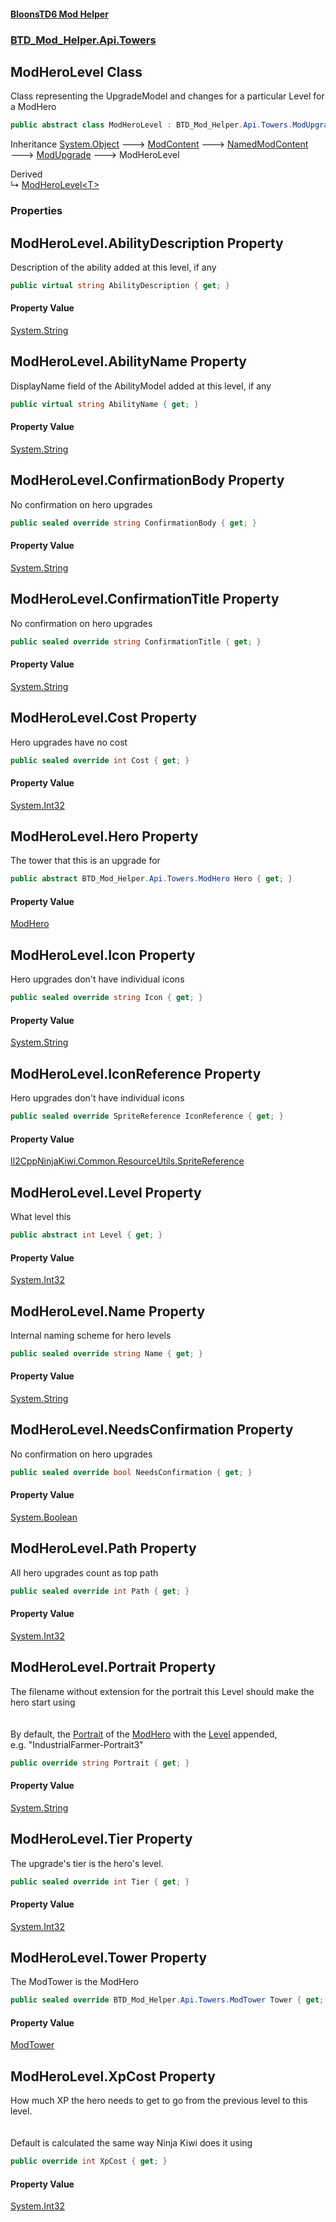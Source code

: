 #### [BloonsTD6 Mod Helper](README.md 'README')
### [BTD_Mod_Helper.Api.Towers](README.md#BTD_Mod_Helper.Api.Towers 'BTD_Mod_Helper.Api.Towers')

## ModHeroLevel Class

Class representing the UpgradeModel and changes for a particular Level for a ModHero

```csharp
public abstract class ModHeroLevel : BTD_Mod_Helper.Api.Towers.ModUpgrade
```

Inheritance [System.Object](https://docs.microsoft.com/en-us/dotnet/api/System.Object 'System.Object') &#129106; [ModContent](BTD_Mod_Helper.Api.ModContent.md 'BTD_Mod_Helper.Api.ModContent') &#129106; [NamedModContent](BTD_Mod_Helper.Api.NamedModContent.md 'BTD_Mod_Helper.Api.NamedModContent') &#129106; [ModUpgrade](BTD_Mod_Helper.Api.Towers.ModUpgrade.md 'BTD_Mod_Helper.Api.Towers.ModUpgrade') &#129106; ModHeroLevel

Derived  
&#8627; [ModHeroLevel&lt;T&gt;](BTD_Mod_Helper.Api.Towers.ModHeroLevel_T_.md 'BTD_Mod_Helper.Api.Towers.ModHeroLevel<T>')
### Properties

<a name='BTD_Mod_Helper.Api.Towers.ModHeroLevel.AbilityDescription'></a>

## ModHeroLevel.AbilityDescription Property

Description of the ability added at this level, if any

```csharp
public virtual string AbilityDescription { get; }
```

#### Property Value
[System.String](https://docs.microsoft.com/en-us/dotnet/api/System.String 'System.String')

<a name='BTD_Mod_Helper.Api.Towers.ModHeroLevel.AbilityName'></a>

## ModHeroLevel.AbilityName Property

DisplayName field of the AbilityModel added at this level, if any

```csharp
public virtual string AbilityName { get; }
```

#### Property Value
[System.String](https://docs.microsoft.com/en-us/dotnet/api/System.String 'System.String')

<a name='BTD_Mod_Helper.Api.Towers.ModHeroLevel.ConfirmationBody'></a>

## ModHeroLevel.ConfirmationBody Property

No confirmation on hero upgrades

```csharp
public sealed override string ConfirmationBody { get; }
```

#### Property Value
[System.String](https://docs.microsoft.com/en-us/dotnet/api/System.String 'System.String')

<a name='BTD_Mod_Helper.Api.Towers.ModHeroLevel.ConfirmationTitle'></a>

## ModHeroLevel.ConfirmationTitle Property

No confirmation on hero upgrades

```csharp
public sealed override string ConfirmationTitle { get; }
```

#### Property Value
[System.String](https://docs.microsoft.com/en-us/dotnet/api/System.String 'System.String')

<a name='BTD_Mod_Helper.Api.Towers.ModHeroLevel.Cost'></a>

## ModHeroLevel.Cost Property

Hero upgrades have no cost

```csharp
public sealed override int Cost { get; }
```

#### Property Value
[System.Int32](https://docs.microsoft.com/en-us/dotnet/api/System.Int32 'System.Int32')

<a name='BTD_Mod_Helper.Api.Towers.ModHeroLevel.Hero'></a>

## ModHeroLevel.Hero Property

The tower that this is an upgrade for

```csharp
public abstract BTD_Mod_Helper.Api.Towers.ModHero Hero { get; }
```

#### Property Value
[ModHero](BTD_Mod_Helper.Api.Towers.ModHero.md 'BTD_Mod_Helper.Api.Towers.ModHero')

<a name='BTD_Mod_Helper.Api.Towers.ModHeroLevel.Icon'></a>

## ModHeroLevel.Icon Property

Hero upgrades don't have individual icons

```csharp
public sealed override string Icon { get; }
```

#### Property Value
[System.String](https://docs.microsoft.com/en-us/dotnet/api/System.String 'System.String')

<a name='BTD_Mod_Helper.Api.Towers.ModHeroLevel.IconReference'></a>

## ModHeroLevel.IconReference Property

Hero upgrades don't have individual icons

```csharp
public sealed override SpriteReference IconReference { get; }
```

#### Property Value
[Il2CppNinjaKiwi.Common.ResourceUtils.SpriteReference](https://docs.microsoft.com/en-us/dotnet/api/Il2CppNinjaKiwi.Common.ResourceUtils.SpriteReference 'Il2CppNinjaKiwi.Common.ResourceUtils.SpriteReference')

<a name='BTD_Mod_Helper.Api.Towers.ModHeroLevel.Level'></a>

## ModHeroLevel.Level Property

What level this

```csharp
public abstract int Level { get; }
```

#### Property Value
[System.Int32](https://docs.microsoft.com/en-us/dotnet/api/System.Int32 'System.Int32')

<a name='BTD_Mod_Helper.Api.Towers.ModHeroLevel.Name'></a>

## ModHeroLevel.Name Property

Internal naming scheme for hero levels

```csharp
public sealed override string Name { get; }
```

#### Property Value
[System.String](https://docs.microsoft.com/en-us/dotnet/api/System.String 'System.String')

<a name='BTD_Mod_Helper.Api.Towers.ModHeroLevel.NeedsConfirmation'></a>

## ModHeroLevel.NeedsConfirmation Property

No confirmation on hero upgrades

```csharp
public sealed override bool NeedsConfirmation { get; }
```

#### Property Value
[System.Boolean](https://docs.microsoft.com/en-us/dotnet/api/System.Boolean 'System.Boolean')

<a name='BTD_Mod_Helper.Api.Towers.ModHeroLevel.Path'></a>

## ModHeroLevel.Path Property

All hero upgrades count as top path

```csharp
public sealed override int Path { get; }
```

#### Property Value
[System.Int32](https://docs.microsoft.com/en-us/dotnet/api/System.Int32 'System.Int32')

<a name='BTD_Mod_Helper.Api.Towers.ModHeroLevel.Portrait'></a>

## ModHeroLevel.Portrait Property

The filename without extension for the portrait this Level should make the hero start using  
<br/>  
By default, the [Portrait](BTD_Mod_Helper.Api.Towers.ModTower.md#BTD_Mod_Helper.Api.Towers.ModTower.Portrait 'BTD_Mod_Helper.Api.Towers.ModTower.Portrait') of the [ModHero](BTD_Mod_Helper.Api.Towers.ModHero.md 'BTD_Mod_Helper.Api.Towers.ModHero') with the [Level](BTD_Mod_Helper.Api.Towers.ModHeroLevel.md#BTD_Mod_Helper.Api.Towers.ModHeroLevel.Level 'BTD_Mod_Helper.Api.Towers.ModHeroLevel.Level') appended,  
e.g. "IndustrialFarmer-Portrait3"

```csharp
public override string Portrait { get; }
```

#### Property Value
[System.String](https://docs.microsoft.com/en-us/dotnet/api/System.String 'System.String')

<a name='BTD_Mod_Helper.Api.Towers.ModHeroLevel.Tier'></a>

## ModHeroLevel.Tier Property

The upgrade's tier is the hero's level.

```csharp
public sealed override int Tier { get; }
```

#### Property Value
[System.Int32](https://docs.microsoft.com/en-us/dotnet/api/System.Int32 'System.Int32')

<a name='BTD_Mod_Helper.Api.Towers.ModHeroLevel.Tower'></a>

## ModHeroLevel.Tower Property

The ModTower is the ModHero

```csharp
public sealed override BTD_Mod_Helper.Api.Towers.ModTower Tower { get; }
```

#### Property Value
[ModTower](BTD_Mod_Helper.Api.Towers.ModTower.md 'BTD_Mod_Helper.Api.Towers.ModTower')

<a name='BTD_Mod_Helper.Api.Towers.ModHeroLevel.XpCost'></a>

## ModHeroLevel.XpCost Property

How much XP the hero needs to get to go from the previous level to this level.  
<br/>  
Default is calculated the same way Ninja Kiwi does it using

```csharp
public override int XpCost { get; }
```

#### Property Value
[System.Int32](https://docs.microsoft.com/en-us/dotnet/api/System.Int32 'System.Int32')
